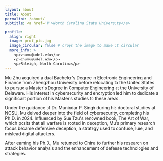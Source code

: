 ```yaml
---
layout: about
title: About
permalink: /about/
subtitle: <a href='#'>North Carolina State University</a>

profile:
  align: right
  image: prof_pic.jpg
  image_circular: false # crops the image to make it circular
  more_info: >
    <p>zhumu@udel.edu</p>
    <p>zhumu@udel.edu</p>
    <p>Raleigh, North Carolina</p>
---
```


Mu Zhu acquired a dual Bachelor's Degree in Electronic Engineering and Finance from Zhengzhou University before relocating to the United States to pursue a Master's Degree in Computer Engineering at the University of Delaware. His interest in cybersecurity and encryption led him to dedicate a significant portion of his Master's studies to these areas.

Under the guidance of Dr. Munindar P. Singh during his doctoral studies at NCSU, Mu delved deeper into the field of cybersecurity, completing his Ph.D. in 2024. Influenced by Sun Tzu's renowned book, The Art of War, which posits that all warfare is rooted in deception, Mu's primary research focus became defensive deception, a strategy used to confuse, lure, and mislead digital attackers.

After earning his Ph.D., Mu returned to China to further his research on attack behavior analysis and the enhancement of defense technologies and strategies.
